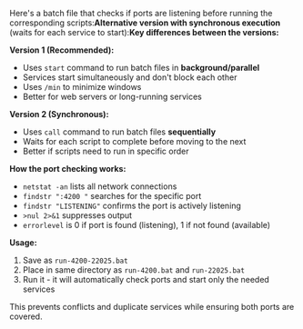 Here's a batch file that checks if ports are listening before running the corresponding scripts:**Alternative version with synchronous execution** (waits for each service to start):**Key differences between the versions:**

**Version 1 (Recommended):**
- Uses `start` command to run batch files in **background/parallel**
- Services start simultaneously and don't block each other
- Uses `/min` to minimize windows
- Better for web servers or long-running services

**Version 2 (Synchronous):**
- Uses `call` command to run batch files **sequentially**
- Waits for each script to complete before moving to the next
- Better if scripts need to run in specific order

**How the port checking works:**
- `netstat -an` lists all network connections
- `findstr ":4200 "` searches for the specific port
- `findstr "LISTENING"` confirms the port is actively listening
- `>nul 2>&1` suppresses output
- `errorlevel` is 0 if port is found (listening), 1 if not found (available)

**Usage:**
1. Save as `run-4200-22025.bat`
2. Place in same directory as `run-4200.bat` and `run-22025.bat`
3. Run it - it will automatically check ports and start only the needed services

This prevents conflicts and duplicate services while ensuring both ports are covered.